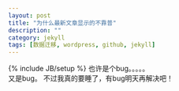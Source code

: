 ```yaml
---
layout: post
title: "为什么最新文章显示的不靠普"
description: ""
category: jekyll
tags: [数据迁移, wordpress, github, jekyll]
---
```

{% include JB/setup %}
 也许是个bug。。。。。  
又是bug。  不过我真的要睡了，有bug明天再解决吧！
  